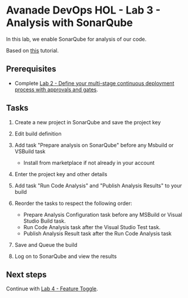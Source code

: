 # Avanade DevOps HOL - Lab 3 - Analysis with SonarQube

In this lab, we enable SonarQube for analysis of our code.

Based on [this](https://docs.sonarqube.org/display/SCAN/Analyzing+with+SonarQube+Extension+for+VSTS-TFS) tutorial.

## Prerequisites

- Complete [Lab 2 - Define your multi-stage continuous deployment process with approvals and gates](lab-2-multi-stage-deployments.md).

## Tasks

1. Create a new project in SonarQube and save the project key

1. Edit build definition

1. Add task "Prepare analysis on SonarQube" before any Msbuild or VSBuild task
   - Install from marketplace if not already in your account

1. Enter the project key and other details

1. Add task "Run Code Analysis" and "Publish Analysis Results" to your build

1. Reorder the tasks to respect the following order:
   - Prepare Analysis Configuration task before any MSBuild or Visual Studio Build task.
   - Run Code Analysis task after the Visual Studio Test task.
   - Publish Analysis Result task after the Run Code Analysis task

1. Save and Queue the build

1. Log on to SonarQube and view the results

## Next steps

Continue with [Lab 4 - Feature Toggle](lab-4-feature-toggle.md).